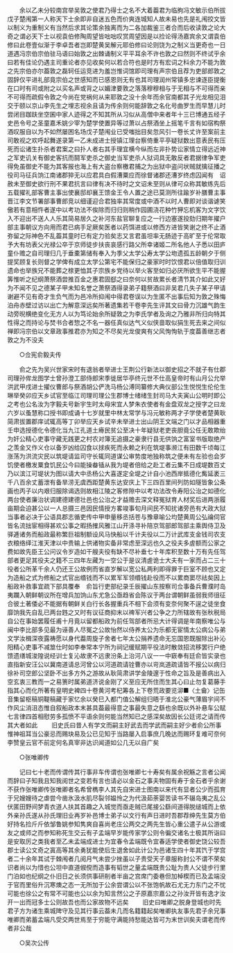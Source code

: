 <!-- { "loadSidebar": true } -->
　　余以乙未分较南宫举吴敦之使君乃得士之名不大着葢君为临朐冯文敏示伯所拔戊子楚闱第一人称天下士余即非自迷五色而价爽连城知人故未易也先是礼闱挍文皆以制义为重制义有当然后求其论策余独离而为二各加裁鉴三者合而后收读敦之论大奇之谓必天下士以视袁伯修陶周望皆咄咄叹赏周望因是以捡论得汤嘉宾余又谓袁伯修曰此卷壹似渐于李卓吾者岂即楚黄吴解元耶伯修曰论则饶为之制义当更奇也一日道遇冯宗伯宗伯驻马语曰始敦之出棘诵制义平平耳余不许也敦之曰然则不终试乎余曰若有佳论仍遇主司重论者亦见收矣何以若合符也是时方有宏词之科余力不能为敦之先宗伯亦尔葢敦之磊轲任运竞进为羞岂惟词馆即司理有声宗伯且荐为吏部郎敦之固辞仅平进礼部竟宗伯之世感知而已感恩则无有也其司理润州常镇多忠谏逐臣提衡在口时有司或附之以买名声或背之以媚津要敦之落落穆穆相与于无相与不可得而亲不可得而疏假令敦之今尚在党祸何从来耶敦之没十余年而余官南都其子光龙相见泪交于颐以京山李先生之埋志视余且请为传余则何能辞敦之名化号曲罗生而早慧儿时尝闭目跏趺坐空囷中家人迹得之不知其所从习似从高僧中来者年十三已博通五经子史邑令号之圣童嘉禾姚少宰为楚学使置异等过萧以占祭酒坐上摇笔千言有如宿构祭酒叹服自以为不如然屡困名场戊子楚闱业已受嗤拙目矣忽风引一卷长丈许至案前主司敢视之欢呼起舞遂录第一乙未成进士授镇江理台察倚重平亭疑狱数出意表民有压死而讼诸生扑杀者君案之曰扑人者右其手理宜横今纵而左非扑势讼家情立得远近神之军吏讥关有御史客抗而鬪军吏杀之御史当军吏杀人狱词具无敢反者君据律争军吏得免虽御史不能为其客报也海上有大盗台察檄君捕之为出狱中盗问状贼就擒征播之役司马征兵饷江南诸郡猝无以应君具白假漕粟应而徐督诸郡还漕岁终虑囚闻有　诏赦未至御史欲行刑不果君抗言曰律有决不待时之文诏未至则从律可众称其敏练先后五载擢礼部客曹主事出使襄邸却襄王馈金王令人置之途已莫测所往踰岁补膳曹主事晋江李文节署部事曹郎竞以细谨迎合君独率其常度或中酒不以时人曹即对谈谐谑笑傲若有意相忤者遂中以考功法不俟除而归归则稍作园圃浇花种竹狎忘机客为文字饮入不迎出不送人人乐其简易居久之补河东盐官聊复应之一行边塞遂投劾归期年擢户部主事朝议方向用而君已病手足厥矣医者以药饵进或以修西方进皆笑谢之终不止酒弥留之际神色不乱葢其童时已有定力验矣志又言君虽坦率无肠迹于高旷至于伦常取予大有坊表父光禄公卒于京师徒步扶丧哀感行路父所幸诸姬二所名他人子悉以田庐童仆赡之自司理归几于垂橐第储有奉入为季父太学公寿太学公圽遗孤五龄朝夕于侧提奖顾复长则督之学俾有成立太学公第宅不能保归之豪家时时饮恨君以倍值取归训遗命也举族兄不能葬之榇更恤其子宗族乡党待以举火客至如归必厌所欲生平不能握筭惟听之纪纲萧祭酒尝推百金之惠君固郄之曰奈何以贫故累长者清节其介如此又好为不闻不见之德某子甲未知名誉之萧祭酒得录弟子籍祭酒曰非吴君几失子某子甲请谢避不见有奇才生负气而为邑冷所抑闱中得君卷误以为生匿不出事后知为敦之殊悔泊舟赤壁过访以出亡为解意深远矣所著遗集若干卷李先生评其文曰骨力沉雄气韵生动旁晲横绝变化无方人以为笃论始余所疑敦之为李氏学者及询之乃雅非所归向特其性得之而持论与焚书合者惣之不名一器任真似达气义似侠啬取似狷生死去来之间似禅即冯宗伯以文章政事推君亦为知之不尽矣光龙俊爽有父风恂恂轨于度葢善继志者敦之为不没夫 

　　○佥宪俞毅夫传 

　　俞之先为吴兴世家宋时有退翁者举进士王荆公行新法以御史招之不就子有仕郡司理孙侔龙图学士曾孙澄工部侍郎宋季徙居华亭终元世不仕高皇帝时有山月公允举洪武甲戌进士擢仪曹郎与祭酒胡公俨洗马杨公溥同纂修大典仪部公生悦悦生伦伦生琳举癸卯应天乡试官至临江司理司理公生郡博士绪绪生封司马大夫寅山公明时即公之考也公名汝为字毅夫号新宇生时太母宋宜人梦朱衣使者有金盘双龙之授字之曰龙六岁以蚤慧称口授书即成诵十七岁就里中林太常学与冯元敏称两才子学使者楚黄耿简肃拔置郡庠试辄高等丁卯举应天乡试辛未举进士出山阴王文端之门以才品相器重壬申选授德化令德化当九江孔道土瘠民贫公至决十年疑狱老吏丧胆竟公任无敢欺绐为奸公精心吏事守藏无践更之村农对簿无追摄之豪隶行县无供饷之富室书版取绝产之羡金又作义仓以备岁凶给囚食以捄疾死而永赖之利在筑堤事濒江有田数千顷每江涨荡为洪流灾民以筑堤请监司守长辄同道谋公审势度地独称筑之便未有左验也会岁饥使者檄发粟食饥民公今曰能操畚锸从我为堤者倍给之赴工者云集不日成堤数百丈乃以滨江可堤状为图以请大中丞杨公大喜遂定全堤之计自小池西岸抵德化觜延袤三千八百余丈蓄泄有备旱涝无虞西距楚黄东达安庆上下三四百里间列防如隧皆象公条画也丙子以内艰归服除谒选则故相江陵之客修隙中以考功法改令寿阳公治之如德化两台使者廉治状调建德建德壮邑也公治之才益赡去深文释冤狱育人材奖后进两浙履亩期会迫甚公以一人总摄三邑因民情授方畧竣事旬月间民不知扰诸旁邑有大政大狱当事者必决于公语具郡志循吏传中甲申量移丞括苍与豫章喻公均楚黄周公弘禴伺官皆名流拙宦相得甚欢公事之暇扬搉风雅江山开涤寻补陪京驾部郎驾部主乘舆侍卫及驿逓诸务而船政最称繁巨祖制额设风马快船以千计夫役以二万计武库支金钱司农支衣粮络绎江淮天津以中贵输上供诸物实备非常虑至深远也久之役夫多虗额而公家之费如故先臣王公问议令岁造如干艘夫役有缺不尽补垂七十年库积至数十万有先任驾部者更足其役夫之籍不三四年左藏为一空公于是议清虗诡士大夫有一家而占二三十役者公所革千余人仍还王公故例而省直岁解以宽公私两利即得罪于巨室不顾也又定为造船之式为修船之式官出缗钱而不以累军军领缗钱赴役而不以累商窦尽祛矣因上船政补救事宜疏下部具覆奉　俞旨行吏部纪录壬辰擢山东按察司佥事备兵曹濮时岛夷躝入朝鲜朝议所在增兵加饷山东尤急公亟趋省会陈议于两台谓朝鲜虽弱我师徂征合彼土著倭必不能据有朝鲜关白行长各握重兵不相下会须有变奈何聚不逞之徒坐食靡饷我先自乱已两台韪之又时有议征商抑末以禆军兴者公争之力所辖故有张秋税局自公在事始罢履任甫十月竟以留都船政为前任驾部者所忌大计得调是年南察唯公与闽中李比部多见最为诬善人尽冤之公故怡然以侍养太公为乐都无宦情太公病公与弟文学汝楫深夜露祷愿以身代葢周旋子舍者七年太公捐养遗命无忘国恩既服除出补沁阳精心吏事不减筮仕时如李奉常本宁所为祠记缓赋期平役法时散敛招流移罢行户绝馈遗缮城浚隍说经训士复沁故隶不远隶汾条上治河八议一一中窽奉有廷俞皆实录也直指新安汪公以冀南道请总河曾公以河道疏请铨曹亦以岢岚道疏请皆不报公以病归徐补司空郎公坚卧不出多方外之游故从耿简肃讲学金陵邃于性命之旨及是善病出入空玄衷三教而一之易箦时属弟道济说金刚了义至应无所住而生其心曰止勿复葛藤手指其心而化所著有皇明史裨四十卷黄河考杞筹各上下卷荒政要览泖■〈土龠〉记缶音集留枢稿铜鞮稿藏于家忆余以癸巳入都门值公解组归晤于淮北公豪气薄眉宇间不作风尘消沮态惟自叙船政本末甚具葢最得意之事最失意之繇也余既以外补悬车公赋七言律四首相慰劳多孤愤不平语余则何能当然知已之感深矣故因长公廷谔之请而传其大者如此 
　　旧史氏曰昔人有学文而嗣主好武去而学武而嗣主好少者俞公所事惟神祖耳当公豪忌而赐玦易及公已见知于当路屡入启事庶几晚达而赐环复难可奈何李赞皇云官不前定何名真宰非达识闻道如公几无以自广矣 

　　○张唯卿传 

　　记曰七十老而传谓传其行事非车传谓也张唯卿七十寿矣有属余祝觞之言者公闻而辞曰子知我且知我阅世之变若有言也请必以金石之事夫物固有寿于金石者乎余谢不获作张唯卿传张唯卿者名希曾檇李人其先自宋进士图南以来代有显者公少而孤育于兄嫂嫂待之虐尝今凿氷汲水肌尽裂邻媪怜之为代汲茹荼婴苦读书不辍岛夷之乱公伏匿田野间梦青衣道人扶其首趣之入城觉而亟走贼已尾接公繇间道得脱缒城而上依外亲孙氏遂从孙氏理旧业再岁补邑博士弟子以文行有声日进时吾郡荐绅先生莫方伯好持名捡斤斤依邹鲁姚参知隽爽自喜尚老庄公两交之两先生皆心重公遣子从公游或友之或师之而参知称死生交云有子孟端早岁能传家学公则令徧交诸名士极其所诣曰是安取厉之类我者至乙未孟端成进士为宜春令孟端既令宜春适学使者御史饶公较吾郡士读公文奇之寘高等其余勇犹能使后生退舍如此计公为邑诸生四十年其饩于学宫者二十余年其试于棘闱者几阅月气未尝少挫虽以子贵受天子章服称封公不谓不荣矣识者尚以为惜也公坦中直道俶傥而造事有韬世之量孟端既贵公耻为贵人父徒步行里门泊如也纪纲之仆旧日之长须供事研削者半亩之宫席门委巷但加棹楔而已及孟端没于官而里俗升沉寒燠之态一无所加于公余尝谓公以不张饱帆故石尤无力东门之不忧可能也徐公之有常不可能也公以余为知言然公之子原嘉宗嘉公之孙汝开皆有逸才汝开一出而冠多士公则故吾也而公家故物不远矣 
　　旧史曰唯卿之脱身登城也时先君子方为诸生乘城陴守及见其行事云葢未几而名籍籍起矣唯卿执友事先君子余兄事唯卿而弟蓄孟端凡受交两世焉至于穷能守满能持愁能达皆可为末世训矣夫谓老而传者非公哉 

　　○吴次公传 

